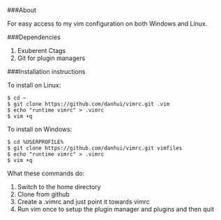 ###About

For easy access to my vim configuration on both Windows and Linux.

###Dependencies

1. Exuberent Ctags
2. Git for plugin managers

###Installation instructions

To install on Linux:

    $ cd ~
    $ git clone https://github.com/danhui/vimrc.git .vim
    $ echo "runtime vimrc" > .vimrc
    $ vim +q


To install on Windows:

    $ cd %USERPROFILE%
    $ git clone https://github.com/danhui/vimrc.git vimfiles
    $ echo "runtime vimrc" > .vimrc
    $ vim +q

What these commands do:  
1. Switch to the home directory  
2. Clone from github  
3. Create a .vimrc and just point it towards vimrc  
4. Run vim once to setup the plugin manager and plugins and then quit  
